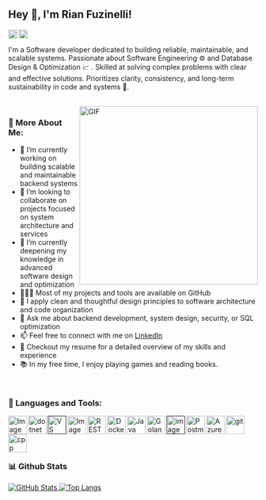## Hey 👋, I'm Rian Fuzinelli!

<a href='https://www.linkedin.com/in/rian-fuzinelli/'><img align='left' alt="linkedin" src="https://raw.githubusercontent.com/rian-fuzinelli/rahul-jha98/561d474902b59c7429ec22bb73e225696c27b202/assets/linkedin.svg" height='18px'/></a>
<a href='https://www.kaggle.com/rianfuzinelli/'><img alt="kaggle" src="https://raw.githubusercontent.com/rian-fuzinelli/rahul-jha98/561d474902b59c7429ec22bb73e225696c27b202/assets/kaggle.svg" height='18px'/></a>

I'm a Software developer dedicated to building reliable, maintainable, and scalable systems. Passionate about Software Engineering ⚙️ and Database Design & Optimization 📈 . Skilled at solving complex problems with clear and effective solutions. Prioritizes clarity, consistency, and long-term sustainability in code and systems 🎯.

<br/>

<img align="right" alt="GIF" src="https://github.com/user-attachments/assets/d1e54e7f-47e6-4301-86a3-77f7cc9de45c" width="360px"/>
  
### 🧐 More About Me:

- 🔭 I’m currently working on building scalable and maintainable backend systems  
- 🤝 I’m looking to collaborate on projects focused on system architecture and services
- 🌱 I’m currently deepening my knowledge in advanced software design and optimization  
- 👨🏻‍💻 Most of my projects and tools are available on GitHub  
- 🎨 I apply clean and thoughtful design principles to software architecture and code organization  
- 💬 Ask me about backend development, system design, security, or SQL optimization  
- 📫 Feel free to connect with me on [LinkedIn](https://www.linkedin.com/in/rian-fuzinelli/)  
- 📝 Checkout my resume for a detailed overview of my skills and experience  
- 📚 In my free time, I enjoy playing games and reading books.


<br>

### 🔨 Languages and Tools:
<a href="https://techstack-generator.vercel.app/csharp-icon.svg" target="_blank"> <img align="left" width="37px" height="37px" alt="Image" src="https://github.com/user-attachments/assets/a3fcce5b-19b1-49cd-8d03-cb75590c9310" /> </a> 
<a href="https://skillicons.dev/icons?i=dotnet" target="_blank"> <img align="left" src="https://skillicons.dev/icons?i=dotnet" alt="dotnet" height="37px"/> </a> 
<a href="" target="_blank"> <img align="left" alt="VS" height ="37px" src="https://github.com/user-attachments/assets/cccbd0a8-b142-479d-bbeb-852de073cc0c"> </a>
<a href="https://techstack-generator.vercel.app/mysql-icon.svg" target="_blank"><img align="left" width="37px" height="37px" alt="Image" src="https://github.com/user-attachments/assets/ff354e93-02de-4feb-b588-2086a67fea1d" /></a>
<a href="https://techstack-generator.vercel.app/restapi-icon.svg" target="_blank"> <img align="left" src="https://techstack-generator.vercel.app/restapi-icon.svg" alt="REST" height='37px'/> </a>
<a href="https://techstack-generator.vercel.app/docker-icon.svg" target="_blank"><img align="left" alt="Docker" height ="37px" src="https://techstack-generator.vercel.app/docker-icon.svg"></a>
<a href="https://techstack-generator.vercel.app/java-icon.svg" target="_blank"><img align="left" alt="Java" height ="37px" src="https://techstack-generator.vercel.app/java-icon.svg"></a>
<a href="https://techstack-generator.vercel.app/cpp-icon.svg" target="_blank"><img align="left" height="37px" alt="Golang" src="https://github.com/user-attachments/assets/20e44d14-cc63-412d-8c7a-aefc46726cf7" /></a>
<a href="" target="_blank"> <img align="left" height="37px" alt="image" src="https://github.com/user-attachments/assets/01dfc9b9-6641-48c5-aa41-6eeb407581b1" />
<a href="https://skillicons.dev/icons?i=postman" target="_blank"> <img align="left" alt="Postman" height ="37px" src="https://skillicons.dev/icons?i=postman"></a>
<a href="https://skillicons.dev/icons?i=azure" target="_blank"><img align="left" alt="Azure" height ="37px" src="https://skillicons.dev/icons?i=azure"></a>
<a href="https://git-scm.com/" target="_blank"> <img src="https://raw.githubusercontent.com/rahul-jha98/github_readme_icons/main/language_and_tools/square/git-scm/git-scm.svg" align="left" alt="git" height='37px'/> </a>
<a href="https://techstack-generator.vercel.app/cpp-icon.svg" target="_blank"> <img align="left" src="https://techstack-generator.vercel.app/cpp-icon.svg" alt="cpp" height ="37px"/> </a>

<br><br><br><br>

### 📊 Github Stats
<a href='https://github.com/rian-fuzinelli/github-stats-transparent'>
  
<!-- GitHub Stats -->
<a href="https://github.com/rian-fuzinelli">
  <img align="center" src="https://github-readme-stats.vercel.app/api?username=rian-fuzinelli&show_icons=true&theme=github_dark&hide_title=true&count_private=true&include_all_commits=true" alt="GitHub Stats"/>
</a>

<!-- Top Languages -->
<a href="https://github.com/rian-fuzinelli">
  <img align="center" src="https://github-readme-stats.vercel.app/api/top-langs/?username=rian-fuzinelli&layout=compact&theme=github_dark" alt="Top Langs"/>
</a>

<br>
